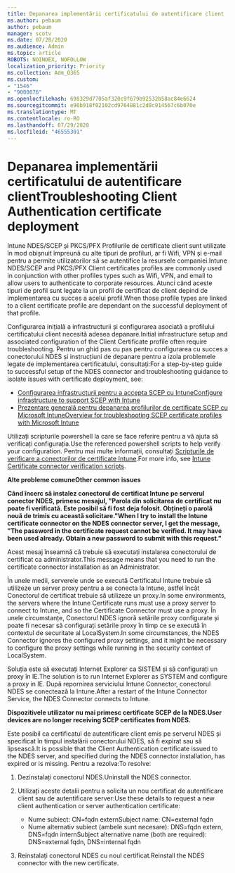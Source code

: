 ```yaml
---
title: Depanarea implementării certificatului de autentificare client
ms.author: pebaum
author: pebaum
manager: scotv
ms.date: 07/28/2020
ms.audience: Admin
ms.topic: article
ROBOTS: NOINDEX, NOFOLLOW
localization_priority: Priority
ms.collection: Adm_O365
ms.custom:
- "1546"
- "9000076"
ms.openlocfilehash: 698329d7705af320c9f679b92532b58ac84e6624
ms.sourcegitcommit: e90b918f02102cd9764881c2d8c914567c6b070e
ms.translationtype: MT
ms.contentlocale: ro-RO
ms.lasthandoff: 07/29/2020
ms.locfileid: "46555301"
---
```

# <a name="troubleshooting-client-authentication-certificate-deployment"></a><span data-ttu-id="854e3-102">Depanarea implementării certificatului de autentificare client</span><span class="sxs-lookup"><span data-stu-id="854e3-102">Troubleshooting Client Authentication certificate deployment</span></span>

<span data-ttu-id="854e3-103">Intune NDES/SCEP și PKCS/PFX Profilurile de certificate client sunt utilizate în mod obișnuit împreună cu alte tipuri de profiluri, ar fi Wifi, VPN și e-mail pentru a permite utilizatorilor să se autentifice la resursele companiei.</span><span class="sxs-lookup"><span data-stu-id="854e3-103">Intune NDES/SCEP and PKCS/PFX Client certificates profiles are commonly used in conjunction with other profiles types such as Wifi, VPN, and email to allow users to authenticate to corporate resources.</span></span> <span data-ttu-id="854e3-104">Atunci când aceste tipuri de profil sunt legate la un profil de certificat de client depind de implementarea cu succes a acelui profil.</span><span class="sxs-lookup"><span data-stu-id="854e3-104">When those profile types are linked to a client certificate profile are dependant on the successful deployment of that profile.</span></span>

<span data-ttu-id="854e3-105">Configurarea inițială a infrastructurii și configurarea asociată a profilului certificatului client necesită adesea depanare.</span><span class="sxs-lookup"><span data-stu-id="854e3-105">Initial infrastructure setup and associated configuration of the Client Certificate profile often require troubleshooting.</span></span> <span data-ttu-id="854e3-106">Pentru un ghid pas cu pas pentru configurarea cu succes a conectorului NDES și instrucțiuni de depanare pentru a izola problemele legate de implementarea certificatului, consultați:</span><span class="sxs-lookup"><span data-stu-id="854e3-106">For a step-by-step guide to successful setup of the NDES connector and troubleshooting guidance to isolate issues with certificate deployment, see:</span></span> 

- [<span data-ttu-id="854e3-107">Configurarea infrastructurii pentru a accepta SCEP cu Intune</span><span class="sxs-lookup"><span data-stu-id="854e3-107">Configure infrastructure to support SCEP with Intune</span></span>](https://support.microsoft.com/help/4459540/troubleshoot-ndes-configuration-for-use-with-intune)
- [<span data-ttu-id="854e3-108">Prezentare generală pentru depanarea profilurilor de certificate SCEP cu Microsoft Intune</span><span class="sxs-lookup"><span data-stu-id="854e3-108">Overview for troubleshooting SCEP certificate profiles with Microsoft Intune</span></span>](https://support.microsoft.com/help/4457481/troubleshooting-scep-certificate-profile-deployment-in-intune)

<span data-ttu-id="854e3-109">Utilizați scripturile powershell la care se face referire pentru a vă ajuta să verificați configurația.</span><span class="sxs-lookup"><span data-stu-id="854e3-109">Use the referenced powershell scripts to help verify your configuration.</span></span> <span data-ttu-id="854e3-110">Pentru mai multe informații, consultați [Scripturile de verificare a conectorilor de certificate Intune](https://github.com/microsoftgraph/powershell-intune-samples/tree/master/CertificationAuthority).</span><span class="sxs-lookup"><span data-stu-id="854e3-110">For more info, see [Intune Certificate connector verification scripts](https://github.com/microsoftgraph/powershell-intune-samples/tree/master/CertificationAuthority).</span></span>

  
<span data-ttu-id="854e3-111">**Alte probleme comune**</span><span class="sxs-lookup"><span data-stu-id="854e3-111">**Other common issues**</span></span>

<span data-ttu-id="854e3-112">**Când încerc să instalez conectorul de certificat Intune pe serverul conector NDES, primesc mesajul, "Parola din solicitarea de certificat nu poate fi verificată. Este posibil să fi fost deja folosit. Obțineți o parolă nouă de trimis cu această solicitare."**</span><span class="sxs-lookup"><span data-stu-id="854e3-112">**When I try to install the Intune certificate connector on the NDES connector server, I get the message, "The password in the certificate request cannot be verified. It may have been used already. Obtain a new password to submit with this request."**</span></span>  

<span data-ttu-id="854e3-113">Acest mesaj înseamnă că trebuie să executați instalarea conectorului de certificat ca administrator.</span><span class="sxs-lookup"><span data-stu-id="854e3-113">This message means that you need to run the certificate connector installation as an Administrator.</span></span>

<span data-ttu-id="854e3-114">În unele medii, serverele unde se execută Certificatul Intune trebuie să utilizeze un server proxy pentru a se conecta la Intune, astfel încât Conectorul de certificat trebuie să utilizeze un proxy.</span><span class="sxs-lookup"><span data-stu-id="854e3-114">In some environments, the servers where the Intune Certificate runs must use a proxy server to connect to Intune, and so the Certificate Connector must use a proxy.</span></span> <span data-ttu-id="854e3-115">În unele circumstanțe, Conectorul NDES ignoră setările proxy configurate și poate fi necesar să configurați setările proxy în timp ce se execută în contextul de securitate al LocalSystem.</span><span class="sxs-lookup"><span data-stu-id="854e3-115">In some circumstances, the NDES Connector ignores the configured proxy settings, and it might be necessary to configure the proxy settings while running in the security context of LocalSystem.</span></span> 
 
<span data-ttu-id="854e3-116">Soluția este să executați Internet Explorer ca SISTEM și să configurați un proxy în IE.</span><span class="sxs-lookup"><span data-stu-id="854e3-116">The solution is to run Internet Explorer as SYSTEM and configure a proxy in IE.</span></span> <span data-ttu-id="854e3-117">După repornirea serviciului Intune Connector, conectorul NDES se conectează la Intune.</span><span class="sxs-lookup"><span data-stu-id="854e3-117">After a restart of the Intune Connector Service, the NDES Connector connects to Intune.</span></span>

<span data-ttu-id="854e3-118">**Dispozitivele utilizator nu mai primesc certificate SCEP de la NDES.**</span><span class="sxs-lookup"><span data-stu-id="854e3-118">**User devices are no longer receiving SCEP certificates from NDES.**</span></span>

<span data-ttu-id="854e3-119">Este posibil ca certificatul de autentificare client emis pe serverul NDES și specificat în timpul instalării conectorului NDES, să fi expirat sau să lipsească.</span><span class="sxs-lookup"><span data-stu-id="854e3-119">It is possible that the Client Authentication certificate issued to the NDES server, and specified during the NDES connector installation, has expired or is missing.</span></span> <span data-ttu-id="854e3-120">Pentru a rezolva:</span><span class="sxs-lookup"><span data-stu-id="854e3-120">To resolve:</span></span> 
 
1. <span data-ttu-id="854e3-121">Dezinstalați conectorul NDES.</span><span class="sxs-lookup"><span data-stu-id="854e3-121">Uninstall the NDES connector.</span></span>  
2. <span data-ttu-id="854e3-122">Utilizați aceste detalii pentru a solicita un nou certificat de autentificare client sau de autentificare server:</span><span class="sxs-lookup"><span data-stu-id="854e3-122">Use these details to request a new client authentication or server authentication certificate:</span></span> 
 
    - <span data-ttu-id="854e3-123">Nume subiect: CN=fqdn extern</span><span class="sxs-lookup"><span data-stu-id="854e3-123">Subject name: CN=external fqdn</span></span>  
    - <span data-ttu-id="854e3-124">Nume alternativ subiect (ambele sunt necesare): DNS=fqdn extern, DNS=fqdn intern</span><span class="sxs-lookup"><span data-stu-id="854e3-124">Subject alternative name (both are required): DNS=external fqdn, DNS=internal fqdn</span></span> 
 
3. <span data-ttu-id="854e3-125">Reinstalați conectorul NDES cu noul certificat.</span><span class="sxs-lookup"><span data-stu-id="854e3-125">Reinstall the NDES connector with the new certificate.</span></span>